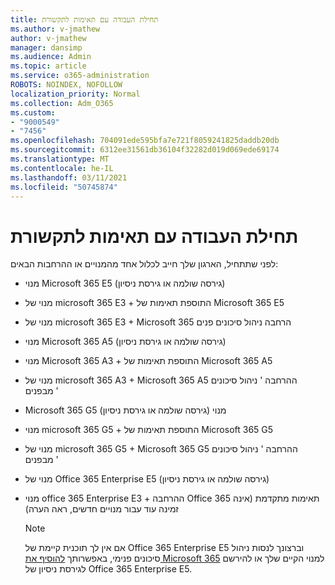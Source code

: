 ```yaml
---
title: תחילת העבודה עם תאימות לתקשורת
ms.author: v-jmathew
author: v-jmathew
manager: dansimp
ms.audience: Admin
ms.topic: article
ms.service: o365-administration
ROBOTS: NOINDEX, NOFOLLOW
localization_priority: Normal
ms.collection: Adm_O365
ms.custom:
- "9000549"
- "7456"
ms.openlocfilehash: 704091ede595bfa7e721f8059241825daddb20db
ms.sourcegitcommit: 6312ee31561db36104f32282d019d069ede69174
ms.translationtype: MT
ms.contentlocale: he-IL
ms.lasthandoff: 03/11/2021
ms.locfileid: "50745874"
---
```

# <a name="get-started-with-communication-compliance"></a>תחילת העבודה עם תאימות לתקשורת

לפני שתתחיל, הארגון שלך חייב לכלול אחד מהמנויים או ההרחבות הבאים:

* מנוי Microsoft 365 E5 (גירסה שולמה או גירסת ניסיון)
* מנוי של microsoft 365 E3 + התוספת תאימות של Microsoft 365 E5
* מנוי של microsoft 365 E3 + Microsoft 365 הרחבה ניהול סיכונים פנים
* מנוי Microsoft 365 A5 (גירסה שולמה או גירסת ניסיון)
* מנוי Microsoft 365 A3 + התוספת תאימות של Microsoft 365 A5
* מנוי של microsoft 365 A3 + Microsoft 365 A5 ההרחבה ' ניהול סיכונים מבפנים '
* Microsoft 365 G5 מנוי (גירסה שולמה או גירסת ניסיון)
* מנוי microsoft 365 G5 + התוספת תאימות של Microsoft 365 G5
* מנוי של microsoft 365 G5 + Microsoft 365 G5 ההרחבה ' ניהול סיכונים מבפנים '
* מנוי של Office 365 Enterprise E5 (גירסה שולמה או גירסת ניסיון)
* מנוי office 365 Enterprise E3 + ההרחבה Office 365 תאימות מתקדמת (אינה זמינה עוד עבור מנויים חדשים, ראה הערה)

    > [!NOTE]
    > אם אין לך תוכנית קיימת של Office 365 Enterprise E5 וברצונך לנסות ניהול סיכונים פנימי, באפשרותך [להוסיף את Microsoft 365](https://go.microsoft.com/fwlink/?linkid=2130508) למנוי הקיים שלך או להירשם לגירסת ניסיון של Office 365 Enterprise E5.
